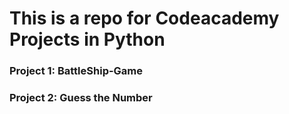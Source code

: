 # This is a repo for Codeacademy Projects in Python

### Project 1: BattleShip-Game
### Project 2: Guess the Number
